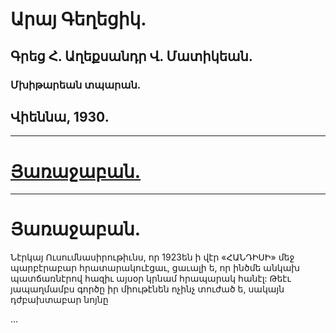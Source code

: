 # Արայ Գեղեցիկ.

## Գրեց Հ. Աղեքսանդր Վ. Մատիկեան.

### Մխիթարեան տպարան.

## Վիեննա, 1930.

---

# [Յառաջաբան.](#յառաջաբան-1)

---

# Յառաջաբան.

Նէրկայ Ուսումնասիրութիւնս, որ 1923են ի վէր «ՀԱՆԴԻՍԻ» մեջ պարբէրաբար հրատարակուէցաւ, ցաւալի ե, որ ինծմե անկախ պատճառնէրով հազիւ այսօր կրնամ հրապարակ հանէլ: Թեէւ յապաղմամբս գործը իր միութէնեն ոչինչ տուժած ե, սակայն դժբախտաբար նոյնը

...
